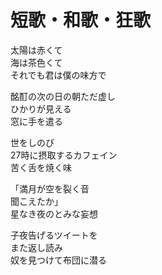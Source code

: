 # 短歌・和歌・狂歌

太陽は赤くて  
海は茶色くて  
それでも君は僕の味方で

酩酊の次の日の朝ただ虚し  
ひかりが見える  
窓に手を遣る

世をしのび  
27時に摂取するカフェイン  
苦く舌を焼く味

「満月が空を裂く音  
聞こえたか」  
星なき夜のとみな妄想

子夜告げるツイートを  
また返し読み  
奴を見つけて布団に潜る
